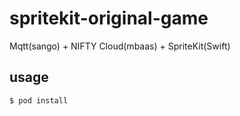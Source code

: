 # spritekit-original-game
Mqtt(sango) + NIFTY Cloud(mbaas) + SpriteKit(Swift) 

## usage

```
$ pod install
```
